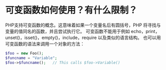 # 可变函数如何使用？有什么限制？

PHP支持可变函数的概念。这意味着如果一个变量名后有圆括号，PHP 将寻找与变量的值同名的函数，并且尝试执行它。
可变函数不能用于例如 echo，print，unset()，isset()，empty()，include，require 以及类似的语言结构。
也可以用可变函数的语法来调用一个对象的方法：

```php
$foo = new Foo();
$funcname = "Variable";
$foo->$funcname();   // This calls $foo->Variable()
```